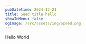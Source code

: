```yaml
---
pubDatetime: 2024-12-21
title: Seed title hello
showInMenu: false
ogImage: /src/assets/img/speed.png
---
```

Hello World